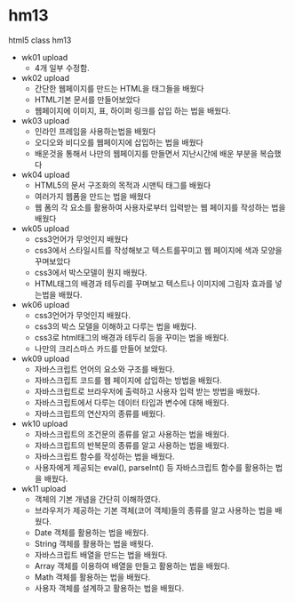 # hm13
html5 class hm13

- wk01 upload
  - 4개 일부 수정함.
- wk02 upload
  - 간단한 웹페이지를 만드는 HTML을 태그들을 배웠다
  - HTML기본 문서를 만들어보았다
  - 웹페이지에 이미지, 표, 하이퍼 링크를 삽입 하는 법을 배웠다.
- wk03 upload
  - 인라인 프레임을 사용하는법을 배웠다
  - 오디오와 비디오를 웹페이지에 삽입하는 법을 배웠다
  - 배운것을 통해서 나만의 웹페이지를 만들면서 지난시간에 배운 부분을 복습했다
- wk04 upload
  - HTML5의 문서 구조화의 목적과 시맨틱 태그를 배웠다
  - 여러가지 웹폼을 만드는 법을 배웠다
  - 웹 폼의 각 요소를 활용하여 사용자로부터 입력받는 웹 페이지를 작성하는 법을 배웠다
- wk05 upload
  - css3언어가 무엇인지 배웠다
  - css3에서 스타일시트를 작성해보고 텍스트를꾸미고 웹 페이지에 색과 모양을 꾸며보았다
  - css3에서 박스모델이 뭔지 배웠다.
  - HTML태그의 배경과 테두리를 꾸며보고 텍스트나 이미지에 그림자 효과를 넣는법을 배웠다. 
- wk06 upload
  - css3언어가 무엇인지 배웠다.
  - css3의 박스 모델을 이해하고 다루는 법을 배웠다.
  - css3로 html태그의 배경과 테두리 등을 꾸미는 법을 배웠다.
  - 나만의 크리스마스 카드를 만들어 보았다.
- wk09 upload
  - 자바스크립트 언어의 요소와 구조를 배웠다.
  - 자바스크립트 코드를 웹 페이지에 삽입하는 방법을 배웠다.
  - 자바스크립트로 브라우저에 출력하고 사용자 입력 받는 방법을 배웠다. 
  - 자바스크립트에서 다루는 데이터 타입과 변수에 대해 배웠다.
  - 자바스크립트의 연산자의 종류를 배웠다. 
- wk10 upload
  - 자바스크립트의 조건문의 종류를 알고 사용하는 법을 배웠다.
  - 자바스크립트의 반복문의 종류를 알고 사용하는 법을 배웠다.
  - 자바스크립트 함수를 작성하는 법을 배웠다.
  - 사용자에게 제공되는 eval(), parseInt() 등 자바스크립트 함수를 활용하는 법을 배웠다.
- wk11 upload
  - 객체의 기본 개념을 간단히 이해하였다.
  - 브라우저가 제공하는 기본 객체(코어 객체)들의 종류를 알고 사용하는 법을 배웠다.
  - Date 객체를 활용하는 법을 배웠다.
  - String 객체를 활용하는 법을 배웟다.
  - 자바스크립트 배열을 만드는 법을 배웠다.
  - Array 객체를 이용하여 배열을 만들고 활용하는 법을 배웠다.
  - Math 객체를 활용하는 법을 배웠다.
  - 사용자 객체를 설계하고 활용하는 법을 배웠다.

